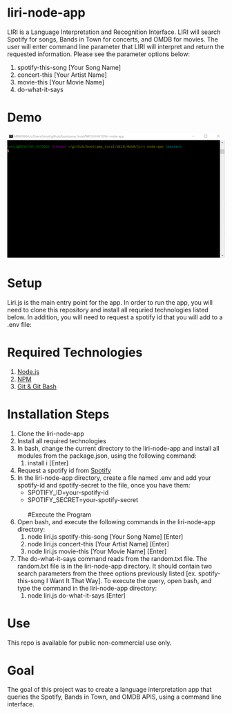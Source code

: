 # liri-node-app
LIRI is a Language Interpretation and Recognition Interface.  LIRI will search Spotify for songs, Bands in Town for concerts, and OMDB for movies.  The user will enter command line parameter that LIRI will interpret and return the requested information.  Please see the parameter options below:
1. spotify-this-song [Your Song Name]
2. concert-this [Your Artist Name]
3. movie-this [Your Movie Name] 
4. do-what-it-says
# Demo
![Liri Demo](./images/liri_demo.gif)<br/>
# Setup
Liri.js is the main entry point for the app.  In order to run the app, you will need to clone this repository and install all requried technologies listed below.  In addition, you will need to request a spotify id that you will add to a .env file:
# Required Technologies
1. [Node.js](https://nodejs.org/en/)<br/>
2. [NPM](https://www.npmjs.com/get-npm)<br/>
3. [Git & Git Bash](https://git-scm.com/downloads)<br/>
# Installation Steps
1. Clone the liri-node-app
2. Install all required technologies
3. In bash, change the current directory to the liri-node-app and install all modules from the package.json, using the following command:
    1. install i [Enter]
4. Request a spotify id from [Spotify](https://developer.spotify.com/my-applications/#!/)
5. In the liri-node-app directory, create a file named .env and add your spotify-id and spotify-secret to the file, once you have them:
    * SPOTIFY_ID=your-spotify-id<br/>
    * SPOTIFY_SECRET=your-spotify-secret<br/>  
#Execute the Program
1. Open bash, and execute the following commands in the liri-node-app directory:
    1. node liri.js spotify-this-song [Your Song Name] [Enter]
    2. node liri.js concert-this [Your Artist Name] [Enter]
    3. node liri.js movie-this [Your Movie Name] [Enter]
2. The do-what-it-says command reads from the random.txt file.  The random.txt file is in the liri-node-app directory.  It should contain two search parameters from the three options previously listed [ex. spotify-this-song I Want It That Way].  To execute the query, open bash, and type the command in the liri-node-app directory:
    1. node liri.js do-what-it-says [Enter]
# Use
This repo is available for public non-commercial use only.
# Goal
The goal of this project was to create a language interpretation app that queries the Spotify, Bands in Town, and OMDB APIS, using a command line interface.  
